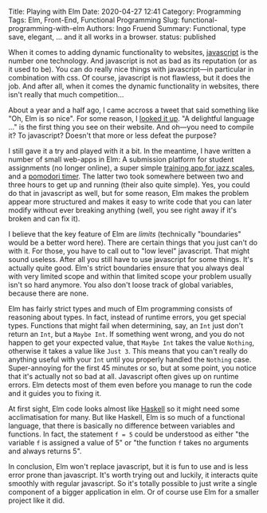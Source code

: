 Title: Playing with Elm
Date: 2020-04-27 12:41
Category: Programming
Tags: Elm, Front-End, Functional Programming
Slug: functional-programming-with-elm
Authors: Ingo Fruend
Summary: Functional, type save, elegant, ... and it all works in a browser.
status: published

When it comes to adding dynamic functionality to websites, [javascript](https://www.javascript.com/) is the number one technology.
And javascript is not as bad as its reputation (or as it used to be).
You can do really nice things with javascript&mdash;in particular in combination with css.
Of course, javascript is not flawless, but it does the job.
And after all, when it comes the dynamic functionality in websites, there isn't really that much competition...

About a year and a half ago, I came accross a tweet that said something like "Oh, Elm is so nice".
For some reason, I [looked it up](https://elm-lang.org/).
"A delightful language ..." is the first thing you see on their website.
And oh&mdash;you need to compile it? To javascript?
Doesn't that more or less defeat the purpose?

I still gave it a try and played with it a bit.
In the meantime, I have written a number of small web-apps in Elm: A submission platform for student assignments (no longer online), a super simple [training app for jazz scales](http://scales.ingofruend.net), and a [pomodori timer](http://pomodoringo.ingofruend.net).
The latter two took somewhere between two and three hours to get up and running (their also quite simple).
Yes, you could do that in javascript as well, but for some reason, Elm makes the problem appear more structured and makes it easy to write code that you can later modify without ever breaking anything (well, you see right away if it's broken and can fix it).

I believe that the key feature of Elm are *limits* (technically "boundaries" would be a better word here).
There are certain things that you just can't do with it.
For those, you have to call out to "low level" javascript.
That might sound useless. After all you still have to use javascript for some things.
It's actually quite good.
Elm's strict boundaries ensure that you always deal with very limited scope and within that limited scope your problem usually isn't so hard anymore.
You also don't loose track of global variables, because there are none.

Elm has fairly strict types and much of Elm programming consists of reasoning about types.
In fact, instead of runtime errors, you get special types.
Functions that might fail when determining, say, an `Int` just don't return an `Int`, but a `Maybe Int`.
If something went wrong, and you do not happen to get your expected value, that `Maybe Int` takes the value `Nothing`, otherwise it takes a value like `Just 3`.
This means that you can't really do anything useful with your `Int` until you properly handled the `Nothing` case.
Super-annoying for the first 45 minutes or so, but at some point, you notice that it's actually not so bad at all.
Javascript often gives up on runtime errors.
Elm detects most of them even before you manage to run the code and it guides you to fixing it.

At first sight, Elm code looks almost like [Haskell](https://www.haskell.org/) so it might need some acclimatisation for many.
But like Haskell, Elm is so much of a functional language, that there is basically no difference between variables and functions.
In fact, the statement `f = 5` could be understood as either "the variable `f` is assigned a value of 5" or "the function `f` takes no arguments and always returns 5".

In conclusion, Elm won't replace javascript, but it is fun to use and is less error prone than javascript.
It's worth trying out and luckily, it interacts quite smoothly with regular javascript.
So it's totally possible to just write a single component of a bigger application in elm.
Or of course use Elm for a smaller project like it did.
